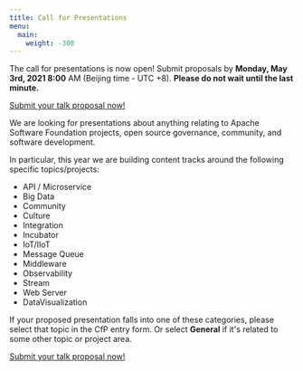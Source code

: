 ```yaml
---
title: Call for Presentations
menu:
  main:
    weight: -300
---
```

The call for presentations is now open! Submit proposals by **Monday, May 3rd, 2021 8:00** AM (Beijing time - UTC +8). **Please do not wait until the last minute.**

[Submit your talk proposal now!](https://acasia2021.jamhosted.net/)

We are looking for presentations about anything relating to Apache Software Foundation projects, open source governance, community, and software development.

In particular, this year we are building content tracks around the following specific topics/projects:

* API / Microservice
* Big Data
* Community
* Culture
* Integration
* Incubator
* IoT/IIoT
* Message Queue
* Middleware
* Observability
* Stream
* Web Server
* DataVisualization

If your proposed presentation falls into one of these categories, please select that topic in the CfP entry form. Or select **General** if it's related to some other topic or project area.

[Submit your talk proposal now!](https://acasia2021.jamhosted.net/)
